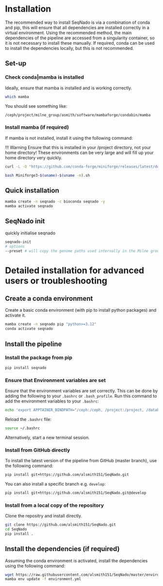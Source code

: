 # Installation

The recommended way to install SeqNado is via a combination of conda and pip, this will ensure that all dependencies are installed correctly in a virtual environment. Using the recommended method, the main dependencies of the pipeline are accessed from a singularity container, so it is not necessary to install these manually. If required, conda can be used to install the dependencies locally, but this is not recommended.

## Set-up

### Check conda|mamba is installed

Ideally, ensure that mamba is installed and is working correctly.

```bash
which mamba
```

You should see something like:

```bash
/ceph/project/milne_group/asmith/software/mambaforge/condabin/mamba
```

### Install mamba (if required)

If mamba is not installed, install it using the following command:

!!! Warning
    Ensure that this is installed in your /project directory, not your home directory! These environments can be very large and will fill up your home directory very quickly.

```bash
curl -L -O "https://github.com/conda-forge/miniforge/releases/latest/download/Miniforge3-$(uname)-$(uname -m).sh"

bash Miniforge3-$(uname)-$(uname -m).sh
```

## Quick installation

```bash
mamba create -n seqnado -c bioconda seqnado -y
mamba activate seqnado
```

## SeqNado init

quickly initialise seqnado 

```bash
seqnado-init
# options 
--preset # will copy the genome paths used internally in the Milne group
```

# Detailed installation for advanced users or troubleshooting

## Create a conda environment

Create a basic conda environment (with pip to install python packages) and activate it.

```bash
mamba create -n seqnado pip "python>=3.12"
conda activate seqnado
```

## Install the pipeline

### Install the package from pip 

```bash
pip install seqnado
```

### Ensure that Environment variables are set

Ensure that the environment variables are set correctly. This can be done by adding the following to your `.bashrc` or `.bash_profile`. Run this command to add the environment variables to your `.bashrc`:

```bash
echo 'export APPTAINER_BINDPATH="/ceph:/ceph, /project:/project, /databank:/databank"' >> ~/.bashrc
```

Reload the `.bashrc` file:

```bash
source ~/.bashrc
```

Alternatively, start a new terminal session.


### Install from GitHub directly

To install the latest version of the pipeline from GitHub (master branch), use the following command:

```bash
pip install git+https://github.com/alsmith151/SeqNado.git
```

You can also install a specific branch e.g. `develop`:

```bash
pip install git+https://github.com/alsmith151/SeqNado.git@develop
```

### Install from a local copy of the repository

Clone the repositry and install directly.

```bash
git clone https://github.com/alsmith151/SeqNado.git
cd SeqNado
pip install .
```

## Install the dependencies (if required)

Assuming the conda environment is activated, install the dependencies using the following command:

```bash
wget https://raw.githubusercontent.com/alsmith151/SeqNado/master/environment.yml
mamba env update -f environment.yml
```

